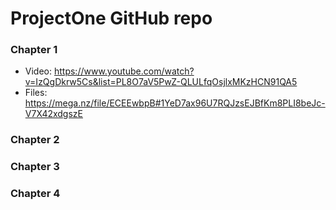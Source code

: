 # ProjectOne GitHub repo 
### Chapter 1
- Video: https://www.youtube.com/watch?v=IzQgDkrw5Cs&list=PL8O7aV5PwZ-QLULfqOsjlxMKzHCN91QA5
- Files: https://mega.nz/file/ECEEwbpB#1YeD7ax96U7RQJzsEJBfKm8PLI8beJc-V7X42xdgszE
### Chapter 2
### Chapter 3
### Chapter 4
